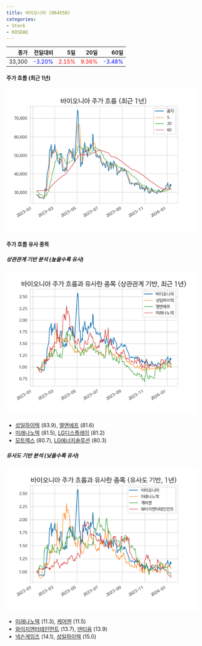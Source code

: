 ```yaml
---
title: 바이오니아 (064550)
categories:
- Stock
- KOSDAQ
---
```


|종가|전일대비|5일|20일|60일|
|---:|-------:|--:|---:|---:|
|33,300|<span style="color: blue">-3.20%</span>|<span style="color: red">2.15%</span>|<span style="color: red">9.36%</span>|<span style="color: blue">-3.48%</span>|

<!-- more -->


#### 주가 흐름 (최근 1년)
![064550](/assets/images/stock/064550.png)


#### 주가 흐름 유사 종목


##### 상관관계 기반 분석 (높을수록 유사)
![064550](/assets/images/stock/064550_corr.png)
- [성일하이텍](/365340/) (83.9), [엘앤에프](/066970/) (81.6)
- [미래나노텍](/095500/) (81.5), [LG디스플레이](/034220/) (81.2)
- [모트렉스](/118990/) (80.7), [LG에너지솔루션](/373220/) (80.3)


##### 유사도 기반 분석 (낮을수록 유사)	
![064550](/assets/images/stock/064550_sim.png)
- [미래나노텍](/095500/) (11.3), [케어젠](/214370/) (11.5)
- [와이지엔터테인먼트](/122870/) (13.7), [덴티움](/145720/) (13.9)
- [넥슨게임즈](/225570/) (14.1), [성일하이텍](/365340/) (15.0)